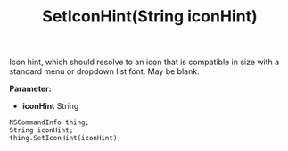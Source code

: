 ﻿---
uid: crmscript_ref_NSCommandInfo_SetIconHint
title: SetIconHint(String iconHint)
intellisense: NSCommandInfo.SetIconHint
keywords: NSCommandInfo, GetIconHint
so.topic: reference
---

Icon hint, which should resolve to an icon that is compatible in size with a standard menu or dropdown list font. May be blank.

**Parameter:** 
 - **iconHint** String

```crmscript
NSCommandInfo thing;
String iconHint;
thing.SetIconHint(iconHint);
```

